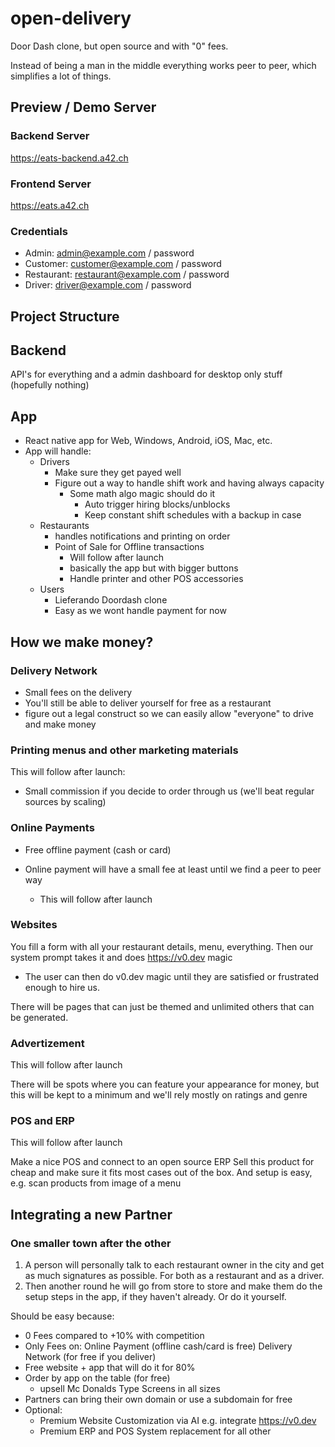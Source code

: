 # open-delivery

Door Dash clone, but open source and with "0" fees.

Instead of being a man in the middle everything works peer to peer, which simplifies a lot of things.


## Preview / Demo Server

### Backend Server
https://eats-backend.a42.ch

### Frontend Server
https://eats.a42.ch

### Credentials

- Admin: admin@example.com / password
- Customer: customer@example.com / password
- Restaurant: restaurant@example.com / password
- Driver: driver@example.com / password



## Project Structure

## Backend

API's for everything and a admin dashboard for desktop only stuff (hopefully nothing)

## App

- React native app for Web, Windows, Android, iOS, Mac, etc.
- App will handle: 
    - Drivers
        - Make sure they get payed well
        - Figure out a way to handle shift work and having always capacity
            - Some math algo magic should do it
                - Auto trigger hiring blocks/unblocks
                - Keep constant shift schedules with a backup in case
    - Restaurants
        - handles notifications and printing on order
        - Point of Sale for Offline transactions
            - Will follow after launch
            - basically the app but with bigger buttons
            - Handle printer and other POS accessories
    - Users
        - Lieferando Doordash clone
        - Easy as we wont handle payment for now

## How we make money?

### Delivery Network

- Small fees on the delivery
- You'll still be able to deliver yourself for free as a restaurant
- figure out a legal construct so we can easily allow "everyone" to drive and make money

### Printing menus and other marketing materials

This will follow after launch:

- Small commission if you decide to order through us (we'll beat regular sources by scaling) 


### Online Payments

- Free offline payment (cash or card)

- Online payment will have a small fee at least until we find a peer to peer way
    - This will follow after launch

### Websites

You fill a form with all your restaurant details, menu, everything.
Then our system prompt takes it and does https://v0.dev magic
+ The user can then do v0.dev magic until they are satisfied or frustrated enough to hire us.

There will be pages that can just be themed and unlimited others that can be generated.


### Advertizement

This will follow after launch


There will be spots where you can feature your appearance for money, but this will be kept to a minimum and we'll rely mostly on ratings and genre

### POS and ERP

This will follow after launch

Make a nice POS and connect to an open source ERP
Sell this product for cheap and make sure it fits most cases out of the box.
And setup is easy, e.g. scan products from image of a menu 



## Integrating a new Partner

### One smaller town after the other

1. A person will personally talk to each restaurant owner in the city and get as much signatures as possible. For both as a restaurant and as a driver.
2. Then another round he will go from store to store and make them do the setup steps in the app, if they haven't already. Or do it yourself.


Should be easy because:
- 0 Fees compared to +10% with competition
- Only Fees on:
    Online Payment (offline cash/card is free)
    Delivery Network (for free if you deliver)
- Free website + app that will do it for 80%
- Order by app on the table (for free)
    + upsell Mc Donalds Type Screens in all sizes
- Partners can bring their own domain or use a subdomain for free
- Optional:
    - Premium Website Customization via AI e.g. integrate https://v0.dev
    - Premium ERP and POS System replacement for all other 

